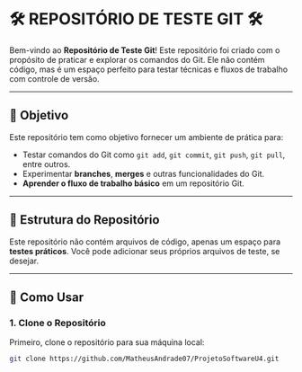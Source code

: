 # 🛠️ **REPOSITÓRIO DE TESTE GIT** 🛠️

Bem-vindo ao **Repositório de Teste Git**! Este repositório foi criado com o propósito de praticar e explorar os comandos do Git. Ele não contém código, mas é um espaço perfeito para testar técnicas e fluxos de trabalho com controle de versão.

---

## 🎯 **Objetivo**

Este repositório tem como objetivo fornecer um ambiente de prática para:

- Testar comandos do Git como `git add`, `git commit`, `git push`, `git pull`, entre outros.
- Experimentar **branches**, **merges** e outras funcionalidades do Git.
- **Aprender o fluxo de trabalho básico** em um repositório Git.

---

## 📂 **Estrutura do Repositório**

Este repositório não contém arquivos de código, apenas um espaço para **testes práticos**. Você pode adicionar seus próprios arquivos de teste, se desejar.

---

## 🚀 **Como Usar**

### 1. **Clone o Repositório**

Primeiro, clone o repositório para sua máquina local:

```bash
git clone https://github.com/MatheusAndrade07/ProjetoSoftwareU4.git
